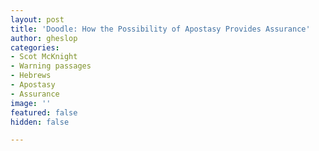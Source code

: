 ```yaml
---
layout: post
title: 'Doodle: How the Possibility of Apostasy Provides Assurance'
author: gheslop
categories:
- Scot McKnight
- Warning passages
- Hebrews
- Apostasy
- Assurance
image: ''
featured: false
hidden: false

---
```

